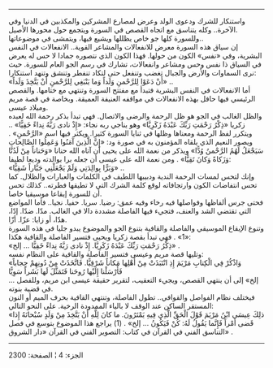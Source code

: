 ------------------------------------------------------------------------

واستنكار للشرك ودعوى الولد وعرض لمصارع المشركين والمكذبين في الدنيا وفي
الآخرة.. وكله يتناسق مع اتجاه القصص في السورة ويتجمع حول محورها
الأصيل.  
وللسورة كلها جو خاص يظللها ويشيع فيها، ويتمشى في موضوعاتها..  
إن سياق هذه السورة معرض للانفعالات والمشاعر القوية.. الانفعالات في النفس
البشرية، وفي «نفس» الكون من حولها. فهذا الكون الذي نتصوره جمادا لا حس له
يعرض في السياق ذا نفس وحس ومشاعر وانفعالات، تشارك في رسم الجو العام
للسورة. حيث نرى السماوات والأرض والجبال تغضب وتنفعل حتى لتكاد تنفطر
وتنشق وتنهد استنكارا:  
«أَنْ دَعَوْا لِلرَّحْمنِ وَلَداً وَما يَنْبَغِي لِلرَّحْمنِ أَنْ يَتَّخِذَ وَلَداً» ..  
أما الانفعالات في النفس البشرية فتبدأ مع مفتتح السورة وتنتهي مع ختامها.
والقصص الرئيسي فيها حافل بهذه الانفعالات في مواقفه العنيفة العميقة.
وبخاصة في قصة مريم وميلاد عيسى.  
والظل الغالب في الجو هو ظل الرحمة والرضى والاتصال. فهي تبدأ بذكر رحمة
الله لعبده زكريا «ذِكْرُ رَحْمَتِ رَبِّكَ عَبْدَهُ زَكَرِيَّا» وهو يناجي ربه نجاء: «إِذْ نادى
رَبَّهُ نِداءً خَفِيًّا» .. ويتكرر لفظ الرحمة ومعناها وظلها في ثنايا السورة كثيرا.
ويكثر فيها اسم «الرَّحْمنِ» . ويصور النعيم الذي يلقاه المؤمنون به في صورة
ود: «إِنَّ الَّذِينَ آمَنُوا وَعَمِلُوا الصَّالِحاتِ سَيَجْعَلُ لَهُمُ الرَّحْمنُ وُدًّا» ويذكر من نعمة
الله على يحيى أن آتاه الله حنانا «وَحَناناً مِنْ لَدُنَّا وَزَكاةً وَكانَ تَقِيًّا» . ومن
نعمة الله على عيسى أن جعله برا بوالدته وديعا لطيفا:  
«وَبَرًّا بِوالِدَتِي وَلَمْ يَجْعَلْنِي جَبَّاراً شَقِيًّا» ..  
وإنك لتحس لمسات الرحمة الندية ودبيبها اللطيف في الكلمات والعبارات
والظلال. كما تحس انتفاضات الكون وارتجافاته لوقع كلمة الشرك التي لا
تطيقها فطرته.. كذلك تحس أن للسورة إيقاعا موسيقيا خاصا.  
فحتى جرس ألفاظها وفواصلها فيه رخاء وفيه عمق: رضيا. سريا. حفيا. نجيا..
فأما المواضع التي تقتضي الشد والعنف، فتجيء فيها الفاصلة مشددة دالا في
الغالب. مدّا. ضدّا. إدّا، هدّا، أو زايا: عزّا. أزّا.  
وتنوع الإيقاع الموسيقي والفاصلة والقافية بتنوع الجو والموضوع يبدو جليا
في هذه السورة «1» . فهي تبدأ بقصة زكريا ويحيى فتسير الفاصلة والقافية
هكذا:  
«ذِكْرُ رَحْمَتِ رَبِّكَ عَبْدَهُ زَكَرِيَّا. إِذْ نادى رَبَّهُ نِداءً خَفِيًّا ... إلخ» .  
وتليها قصة مريم وعيسى فتسير الفاصلة والقافية على النظام نفسه:  
«وَاذْكُرْ فِي الْكِتابِ مَرْيَمَ إِذِ انْتَبَذَتْ مِنْ أَهْلِها مَكاناً شَرْقِيًّا. فَاتَّخَذَتْ مِنْ دُونِهِمْ
حِجاباً فَأَرْسَلْنا إِلَيْها رُوحَنا فَتَمَثَّلَ لَها بَشَراً سَوِيًّا  
... إلخ» إلى أن ينتهي القصص، ويجيء التعقيب، لتقرير حقيقة عيسى ابن مريم،
وللفصل في قضية بنوته.  
فيختلف نظام الفواصل والقوافي.. تطول الفاصلة، وتنتهي القافية بحرف الميم
أو النون المستقر الساكن عند الوقف لا بالياء الممدودة الرخية. على النحو
التالي:  
«ذلِكَ عِيسَى ابْنُ مَرْيَمَ قَوْلَ الْحَقِّ الَّذِي فِيهِ يَمْتَرُونَ. ما كانَ لِلَّهِ أَنْ يَتَّخِذَ مِنْ وَلَدٍ
سُبْحانَهُ إِذا قَضى أَمْراً فَإِنَّما يَقُولُ لَهُ: كُنْ فَيَكُونُ ... إلخ» . (1) يراجع هذا
الموضوع بتوسع في فصل التناسق الفني في القرآن في كتاب: التصوير الفني في
القرآن «دار الشروق» .

------------------------------------------------------------------------

الجزء: 4 ¦ الصفحة: 2300
